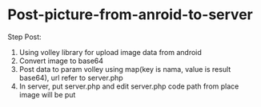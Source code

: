 # Post-picture-from-anroid-to-server
Step Post: 
1. Using volley library for upload image data from android
2. Convert image to base64
3. Post data to param volley using map(key is nama, value is result base64), url refer to server.php
4. In server, put server.php and edit server.php code path from place image will be put
